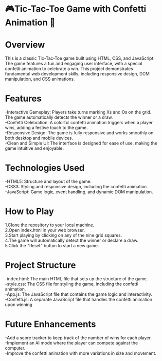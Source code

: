 # 🎮Tic-Tac-Toe Game with Confetti Animation 🎉

# Overview
This is a classic Tic-Tac-Toe game built using HTML, CSS, and JavaScript. The game features a fun and engaging user interface, with a special confetti animation to celebrate a win. This project demonstrates fundamental web development skills, including responsive design, DOM manipulation, and CSS animations.

# Features
-Interactive Gameplay: Players take turns marking Xs and Os on the grid. The game automatically detects the winner or a draw.<br>
-Confetti Celebration: A colorful confetti animation triggers when a player wins, adding a festive touch to the game.<br>
-Responsive Design: The game is fully responsive and works smoothly on both desktop and mobile devices.<br>
-Clean and Simple UI: The interface is designed for ease of use, making the game intuitive and enjoyable.

# Technologies Used
-HTML5: Structure and layout of the game.<br>
-CSS3: Styling and responsive design, including the confetti animation.<br>
-JavaScript: Game logic, event handling, and dynamic DOM manipulation.

# How to Play
1.Clone the repository to your local machine.<br>
2.Open index.html in your web browser.<br>
3.Start playing by clicking on any of the nine grid squares.<br>
4.The game will automatically detect the winner or declare a draw.<br>
5.Click the "Reset" button to start a new game.

# Project Structure
-index.html: The main HTML file that sets up the structure of the game.<br>
-style.css: The CSS file for styling the game, including the confetti animation.<br>
-App.js: The JavaScript file that contains the game logic and interactivity.<br>
-Confetti.js: A separate JavaScript file that handles the confetti animation upon winning.

# Future Enhancements
-Add a score tracker to keep track of the number of wins for each player.<br>
-Implement an AI mode where the player can compete against the computer.<br>
-Improve the confetti animation with more variations in size and movement.<br>